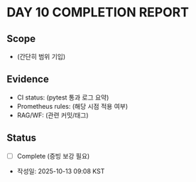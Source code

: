 # DAY 10 COMPLETION REPORT

## Scope
- (간단히 범위 기입)

## Evidence
- CI status: (pytest 통과 로그 요약)
- Prometheus rules: (해당 시점 적용 여부)
- RAG/WF: (관련 커밋/태그)

## Status
- [ ] Complete (증빙 보강 필요)
- 작성일: 2025-10-13 09:08 KST
